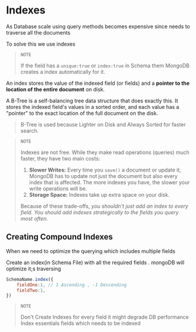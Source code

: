 # Indexes

As Database scale using query methods becomes expensive since needs to traverse all the documents

To solve this we use indexes

> `NOTE`
> 
> If the field has a `unique:true` or `index:true` in Schema them MongoDB creates a index automatically for it.

An index stores the value of the indexed field (or fields) and a **pointer to the location of the entire document** on disk.

A B-Tree is a self-balancing tree data structure that does exactly this. It stores the indexed field's values in a sorted order, and each value has a "pointer" to the exact location of the full document on the disk. 

> B-Tree is used because Lighter on Disk and Always Sorted for faster search.



> `NOTE`
> 
> Indexes are not free. While they make read operations (queries) much faster, they have two main costs:
> 
> 1. **Slower Writes:** Every time you `save()` a document or update it, MongoDB has to update not just the document but also every index that is affected. The more indexes you have, the slower your write operations will be.
> 2. **Storage Space:** Indexes take up extra space on your disk.
> 
> Because of these trade-offs, *you shouldn't just add an index to every field. You should add indexes strategically to the fields you query most often.*

## Creating Compound Indexes

When we need to optimize the querying which includes multiple fields

Create an index(in Schema File) with all the required fields . mongoDB will optimize it;s traversing

```js
SchemaName.index({
    fieldOne:1, // 1 Ascending , -1 Descending
    fieldTwo:1,
})
```

> `NOTE`
> 
> Don't Create Indexes for every field it might degrade DB performance
> Index essentials fields which needs to be indexed
